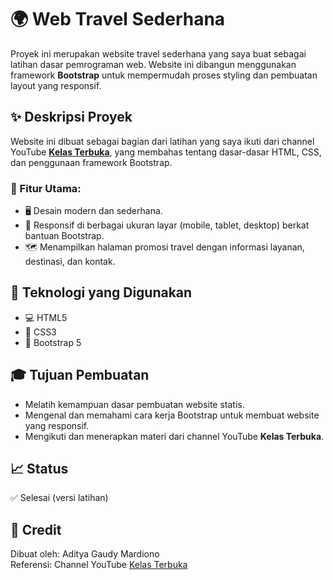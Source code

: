 # 🌍 Web Travel Sederhana

Proyek ini merupakan website travel sederhana yang saya buat sebagai latihan dasar pemrograman web. Website ini dibangun menggunakan framework **Bootstrap** untuk mempermudah proses styling dan pembuatan layout yang responsif.

## ✨ Deskripsi Proyek

Website ini dibuat sebagai bagian dari latihan yang saya ikuti dari channel YouTube [**Kelas Terbuka**](https://www.youtube.com/@KelasTerbuka), yang membahas tentang dasar-dasar HTML, CSS, dan penggunaan framework Bootstrap. 

### 🎯 Fitur Utama:
- 🖥️ Desain modern dan sederhana.
- 📱 Responsif di berbagai ukuran layar (mobile, tablet, desktop) berkat bantuan Bootstrap.
- 🗺️ Menampilkan halaman promosi travel dengan informasi layanan, destinasi, dan kontak.

## 🔧 Teknologi yang Digunakan

- 💻 HTML5
- 🎨 CSS3
- 🚀 Bootstrap 5

## 🎓 Tujuan Pembuatan

- Melatih kemampuan dasar pembuatan website statis.
- Mengenal dan memahami cara kerja Bootstrap untuk membuat website yang responsif.
- Mengikuti dan menerapkan materi dari channel YouTube **Kelas Terbuka**.

## 📈 Status

✅ Selesai (versi latihan)

## 🙌 Credit

Dibuat oleh: Aditya Gaudy Mardiono  
Referensi: Channel YouTube [Kelas Terbuka](https://www.youtube.com/@kelasterbuka)
